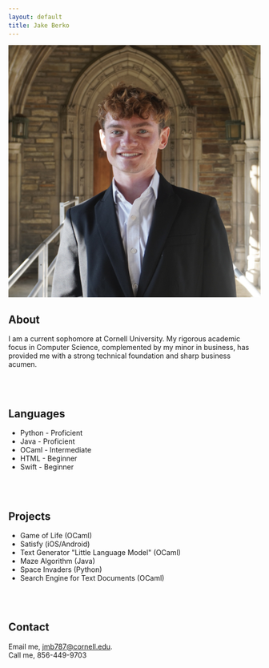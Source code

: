 ```yaml
---
layout: default
title: Jake Berko
---
```

  <img src="images/headshot.jpg" alt="Jake Berko" class="headshot">
  <h2>About</h2>
  <p>I am a current sophomore at Cornell University. My rigorous academic focus in Computer Science, complemented by my minor in business, has provided me with a strong technical foundation and sharp business acumen.</p>
<br>
<br>

## Languages
- Python - Proficient
- Java - Proficient
- OCaml - Intermediate
- HTML - Beginner
- Swift - Beginner
<br>
<br>

## Projects
- Game of Life (OCaml)
- Satisfy (iOS/Android)
- Text Generator "Little Language Model" (OCaml)
- Maze Algorithm (Java)
- Space Invaders (Python)
- Search Engine for Text Documents (OCaml)
<br>
<br>

## Contact
Email me, [jmb787@cornell.edu](mailto:jmb787@cornell.edu).
<br>
Call me, 856-449-9703
